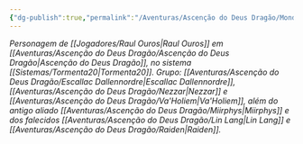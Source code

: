 ```yaml
---
{"dg-publish":true,"permalink":"/Aventuras/Ascenção do Deus Dragão/Mond/","noteIcon":"","created":"2025-10-13T19:47:17.821-03:00"}
---
```


*Personagem de [[Jogadores/Raul Ouros\|Raul Ouros]] em [[Aventuras/Ascenção do Deus Dragão/Ascenção do Deus Dragão\|Ascenção do Deus Dragão]], no sistema [[Sistemas/Tormenta20\|Tormenta20]].*
*Grupo: [[Aventuras/Ascenção do Deus Dragão/Escallac Dallennordre\|Escallac Dallennordre]], [[Aventuras/Ascenção do Deus Dragão/Nezzar\|Nezzar]] e [[Aventuras/Ascenção do Deus Dragão/Va'Holiem\|Va'Holiem]], além do antigo aliado [[Aventuras/Ascenção do Deus Dragão/Miirphys\|Miirphys]] e dos falecidos [[Aventuras/Ascenção do Deus Dragão/Lin Lang\|Lin Lang]] e [[Aventuras/Ascenção do Deus Dragão/Raiden\|Raiden]].*
